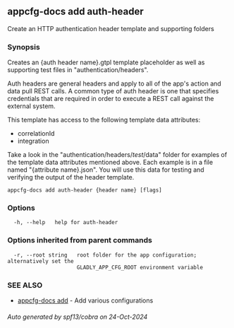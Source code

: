 ## appcfg-docs add auth-header

Create an HTTP authentication header template and supporting folders

### Synopsis


Creates an {auth header name}.gtpl template placeholder as well as supporting 
test files in "authentication/headers".

Auth headers are general headers and apply to all of the app's action and
data pull REST calls. A common type of auth header is one that specifies
credentials that are required in order to execute a REST call against
the external system.

This template has access to the following template data attributes:
- correlationId
- integration

Take a look in the "authentication/headers/_test_/data" folder for examples of
the template data attributes mentioned above. Each example is in a file named 
"{attribute name}.json". You will use this data for testing and verifying the 
output of the header template.


```
appcfg-docs add auth-header {header name} [flags]
```

### Options

```
  -h, --help   help for auth-header
```

### Options inherited from parent commands

```
  -r, --root string   root folder for the app configuration; alternatively set the
                      GLADLY_APP_CFG_ROOT environment variable
```

### SEE ALSO

* [appcfg-docs add](appcfg-docs_add.md)	 - Add various configurations

###### Auto generated by spf13/cobra on 24-Oct-2024
